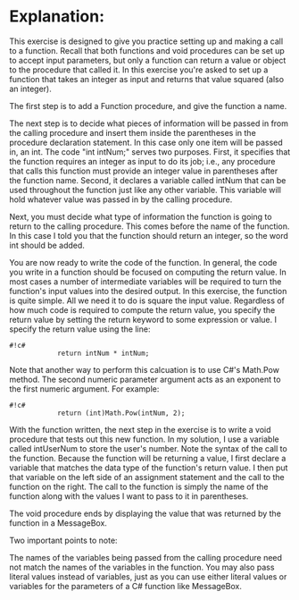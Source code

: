 # Explanation: #

This exercise is designed to give you practice setting up and making a call to a function. Recall that both functions and void procedures can be set up to accept input parameters, but only a function can return a value or object to the procedure that called it. In this exercise you're asked to set up a function that takes an integer as input and returns that value squared (also an integer).

The first step is to add a Function procedure, and give the function a name.

The next step is to decide what pieces of information will be passed in from the calling procedure and insert them inside the parentheses in the procedure declaration statement. In this case only one item will be passed in, an int. The code "int intNum;" serves two purposes. First, it specifies that the function requires an integer as input to do its job; i.e., any procedure that calls this function must provide an integer value in parentheses after the function name. Second, it declares a variable called intNum that can be used throughout the function just like any other variable. This variable will hold whatever value was passed in by the calling procedure.  

Next, you must decide what type of information the function is going to return to the calling procedure. This comes before the name of the function. In this case I told you that the function should return an integer, so the word int should be added.

You are now ready to write the code of the function. In general, the code you write in a function should be focused on computing the return value. In most cases a number of intermediate variables will be required to turn the function's input values into the desired output. In this exercise, the function is quite simple. All we need it to do is square the input value. Regardless of how much code is required to compute the return value, you specify the return value by setting the return keyword to some expression or value. I specify the return value using the line:

 
```
#!c#
            return intNum * intNum;
``` 

Note that another way to perform this calcuation is to use C#'s Math.Pow method.  The second numeric parameter argument acts as an exponent to the first numeric argument. For example:
 
```
#!c#
            return (int)Math.Pow(intNum, 2);
``` 

With the function written, the next step in the exercise is to write a void procedure that tests out this new function. In my solution, I use a variable called intUserNum to store the user's number. Note the syntax of the call to the function. Because the function will be returning a value, I first declare a variable that matches the data type of the function's return value. I then put that variable on the left side of an assignment statement and the call to the function on the right. The call to the function is simply the name of the function along with the values I want to pass to it in parentheses.

The void procedure ends by displaying the value that was returned by the function in a MessageBox.

Two important points to note:

The names of the variables being passed from the calling procedure need not match the names of the variables in the function.
You may also pass literal values instead of variables, just as you can use either literal values or variables for the parameters of a C# function like MessageBox.